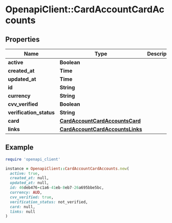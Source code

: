 # OpenapiClient::CardAccountCardAccounts

## Properties

| Name | Type | Description | Notes |
| ---- | ---- | ----------- | ----- |
| **active** | **Boolean** |  | [optional] |
| **created_at** | **Time** |  | [optional] |
| **updated_at** | **Time** |  | [optional] |
| **id** | **String** |  | [optional] |
| **currency** | **String** |  | [optional] |
| **cvv_verified** | **Boolean** |  | [optional] |
| **verification_status** | **String** |  | [optional] |
| **card** | [**CardAccountCardAccountsCard**](CardAccountCardAccountsCard.md) |  | [optional] |
| **links** | [**CardAccountCardAccountsLinks**](CardAccountCardAccountsLinks.md) |  | [optional] |

## Example

```ruby
require 'openapi_client'

instance = OpenapiClient::CardAccountCardAccounts.new(
  active: true,
  created_at: null,
  updated_at: null,
  id: 46deb476-c1a6-41eb-8eb7-26a695bbe5bc,
  currency: AUD,
  cvv_verified: true,
  verification_status: not_verified,
  card: null,
  links: null
)
```

